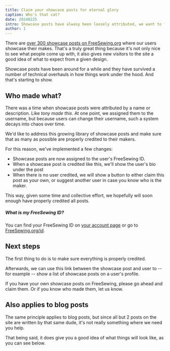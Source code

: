 ```yaml
---
title: Claim your showcase posts for eternal glory
caption: Who's that cat?
date: 20240225
intro: Showcase posts have alwasy been loosely attributed, we want to fix that
author: 1
---
```


There are [over 300 showcase posts on FreeSewing.org](/showcase) where our users showcase their makes.
That's a truly great thing because it's not only nice to see what people come up with, it also gives new visitors to the site a good idea of what to expect from a given design.

Showcase posts have been around for a while and they have survived a number of technical overhauls in how things work under the hood. And that's starting to show.

## Who made what?

There was a time when showcase posts were attributed by a name or description. Like _tony made this_.
At one point, we assigned them to the username, but because users can change their username, such a system decays into chaos over time.

We'd like to address this growing library of showcase posts and make sure that as many as possible are properly credited to their makers.

For this reason, we've implemented a few changes:

- Showcase posts are now assigned to the user's FreeSewing ID.
- When a showcase post is credited like this, we'll show the user's bio under the post
- When there is no user credited, we will show a button to either claim this post as your own, or suggest another user in case you know who is the maker.

This way, given some time and collective effort, we hopefully will soon enough have properly credited all posts.

<Tip>

##### What is my FreeSewing ID?

You can find your FreeSewing ID on [your account page](/account) or go to [FreeSewing.org/id](/id). 

</Tip>

## Next steps

The first thing to do is to make sure everything is properly credited.

Afterwards, we can use this link between the showcase post and user to -- for example -- show a list of showcase posts on a user's profile.

If you have your own showcase posts on FreeSewing, please go ahead and claim them. Or if you know who made them, let us know.

## Also applies to blog posts

The same principle applies to blog posts, but since all but 2 posts on the site are written by that same dude, it's not really something where we need you help.

That being said, it does give you a good idea of what things will look like, as you can see below.
